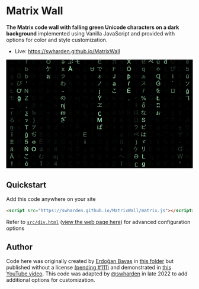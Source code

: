 # Matrix Wall

**The Matrix code wall with falling green Unicode characters on a dark background** implemented using Vanilla JavaScript and provided with options for color and style customization.

* Live: https://swharden.github.io/MatrixWall

[![](matrix.gif)](https://swharden.github.io/MatrixWall)

## Quickstart

Add this code anywhere on your site

```html
<script src="https://swharden.github.io/MatrixWall/matrix.js"></script>
```

Refer to [`src/div.html`](src/div.html) ([view the web page here](https://swharden.github.io/MatrixWall/div.html)) for advanced configuration options

## Author

Code here was originally created by [Erdoğan Bavaş](http://erdoganb.com) in [this folder](https://github.com/erdoganbavas/web-practices/tree/master/matrix) but published without a license [(pending #111)](https://github.com/erdoganbavas/web-practices/pull/111) and demonstrated in [this YouTube video](https://www.youtube.com/watch?v=1d7TzlsOHsI). This code was adapted by [@swharden](https://github.com/swharden) in late 2022 to add additional options for customization.